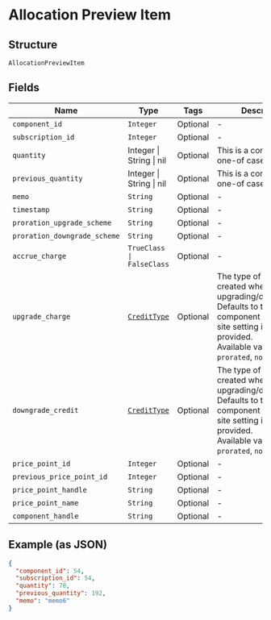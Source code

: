 
# Allocation Preview Item

## Structure

`AllocationPreviewItem`

## Fields

| Name | Type | Tags | Description |
|  --- | --- | --- | --- |
| `component_id` | `Integer` | Optional | - |
| `subscription_id` | `Integer` | Optional | - |
| `quantity` | Integer \| String \| nil | Optional | This is a container for one-of cases. |
| `previous_quantity` | Integer \| String \| nil | Optional | This is a container for one-of cases. |
| `memo` | `String` | Optional | - |
| `timestamp` | `String` | Optional | - |
| `proration_upgrade_scheme` | `String` | Optional | - |
| `proration_downgrade_scheme` | `String` | Optional | - |
| `accrue_charge` | `TrueClass \| FalseClass` | Optional | - |
| `upgrade_charge` | [`CreditType`](../../doc/models/credit-type.md) | Optional | The type of credit to be created when upgrading/downgrading. Defaults to the component and then site setting if one is not provided.<br>Available values: `full`, `prorated`, `none`. |
| `downgrade_credit` | [`CreditType`](../../doc/models/credit-type.md) | Optional | The type of credit to be created when upgrading/downgrading. Defaults to the component and then site setting if one is not provided.<br>Available values: `full`, `prorated`, `none`. |
| `price_point_id` | `Integer` | Optional | - |
| `previous_price_point_id` | `Integer` | Optional | - |
| `price_point_handle` | `String` | Optional | - |
| `price_point_name` | `String` | Optional | - |
| `component_handle` | `String` | Optional | - |

## Example (as JSON)

```json
{
  "component_id": 54,
  "subscription_id": 54,
  "quantity": 78,
  "previous_quantity": 192,
  "memo": "memo6"
}
```

